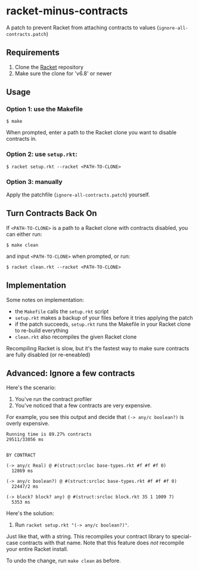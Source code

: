 racket-minus-contracts
======================

A patch to prevent Racket from attaching contracts to values (`ignore-all-contracts.patch`)


Requirements
------------

1. Clone the [Racket](http://github.com/racket/racket) repository
2. Make sure the clone for 'v6.8' or newer


Usage
-----

### Option 1: use the Makefile

```
$ make
```

When prompted, enter a path to the Racket clone you want to disable contracts in.


### Option 2: use `setup.rkt`:

```
$ racket setup.rkt --racket <PATH-TO-CLONE>
```


### Option 3: manually

Apply the patchfile (`ignore-all-contracts.patch`) yourself.


Turn Contracts Back On
---

If `<PATH-TO-CLONE>` is a path to a Racket clone with contracts disabled,
 you can either run:

```
$ make clean
```

and input `<PATH-TO-CLONE>` when prompted, or run:

```
$ racket clean.rkt --racket <PATH-TO-CLONE>
```


Implementation
---

Some notes on implementation:

- the `Makefile` calls the `setup.rkt` script
- `setup.rkt` makes a backup of your files before it tries applying the patch
- if the patch succeeds, `setup.rkt` runs the Makefile in your Racket clone to re-build everything
- `clean.rkt` also recompiles the given Racket clone

Recompiling Racket is slow, but it's the fastest way to make sure contracts are fully disabled (or re-eneabled)


Advanced: Ignore a few contracts
--------------------------------
Here's the scenario:

1. You've run the contract profiler
2. You've noticed that a few contracts are very expensive.

For example, you see this output and decide that `(-> any/c boolean?)` is overly expensive.
```
Running time is 89.27% contracts
29511/33056 ms


BY CONTRACT

(-> any/c Real) @ #(struct:srcloc base-types.rkt #f #f #f 0)
  12869 ms

(-> any/c boolean?) @ #(struct:srcloc base-types.rkt #f #f #f 0)
  22447/2 ms

(-> block? block? any) @ #(struct:srcloc block.rkt 35 1 1009 7)
  5353 ms
```

Here's the solution:

1. Run `racket setup.rkt "(-> any/c boolean?)"`.

Just like that, with a string.
This recompiles your contract library to special-case contracts with that name.
Note that this feature does _not_ recompile your entire Racket install.

To undo the change, run `make clean` as before.

